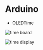 # Arduino

* OLEDTime

![time board](./OLEDtime/arduino_yun_time_board.png)

![time display](./OLEDtime/arduino_yun_time_display.png)
